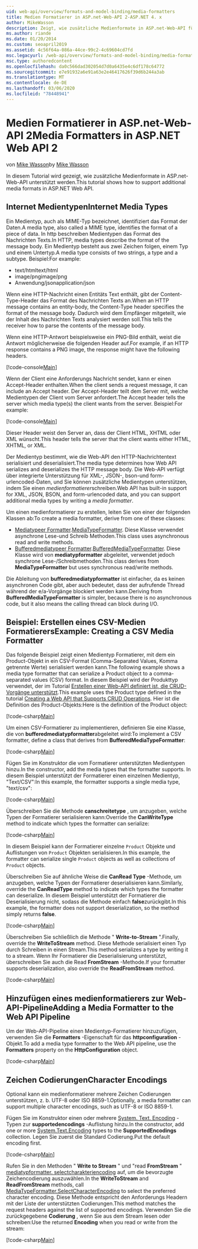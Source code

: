 ```yaml
---
uid: web-api/overview/formats-and-model-binding/media-formatters
title: Medien Formatierer in ASP.net-Web-API 2-ASP.NET 4. x
author: MikeWasson
description: Zeigt, wie zusätzliche Medienformate in ASP.net-Web-API für ASP.NET 4. x unterstützt werden.
ms.author: riande
ms.date: 01/20/2014
ms.custom: seoapril2019
ms.assetid: 4c56f64a-086a-44ce-99c2-4c69604cd7fd
msc.legacyurl: /web-api/overview/formats-and-model-binding/media-formatters
msc.type: authoredcontent
ms.openlocfilehash: da0c566dad302054d7d0a6435e4c6df178c64772
ms.sourcegitcommit: e7e91932a6e91a63e2e46417626f39d6b244a3ab
ms.translationtype: MT
ms.contentlocale: de-DE
ms.lasthandoff: 03/06/2020
ms.locfileid: "78448941"
---
```

# <a name="media-formatters-in-aspnet-web-api-2"></a><span data-ttu-id="eec2a-103">Medien Formatierer in ASP.net-Web-API 2</span><span class="sxs-lookup"><span data-stu-id="eec2a-103">Media Formatters in ASP.NET Web API 2</span></span>

<span data-ttu-id="eec2a-104">von [Mike Wasson](https://github.com/MikeWasson)</span><span class="sxs-lookup"><span data-stu-id="eec2a-104">by [Mike Wasson](https://github.com/MikeWasson)</span></span>

<span data-ttu-id="eec2a-105">In diesem Tutorial wird gezeigt, wie zusätzliche Medienformate in ASP.net-Web-API unterstützt werden.</span><span class="sxs-lookup"><span data-stu-id="eec2a-105">This tutorial shows how to support additional media formats in ASP.NET Web API.</span></span>

## <a name="internet-media-types"></a><span data-ttu-id="eec2a-106">Internet Medientypen</span><span class="sxs-lookup"><span data-stu-id="eec2a-106">Internet Media Types</span></span>

<span data-ttu-id="eec2a-107">Ein Medientyp, auch als MIME-Typ bezeichnet, identifiziert das Format der Daten.</span><span class="sxs-lookup"><span data-stu-id="eec2a-107">A media type, also called a MIME type, identifies the format of a piece of data.</span></span> <span data-ttu-id="eec2a-108">In http beschreiben Medientypen das Format des Nachrichten Texts.</span><span class="sxs-lookup"><span data-stu-id="eec2a-108">In HTTP, media types describe the format of the message body.</span></span> <span data-ttu-id="eec2a-109">Ein Medientyp besteht aus zwei Zeichen folgen, einem Typ und einem Untertyp.</span><span class="sxs-lookup"><span data-stu-id="eec2a-109">A media type consists of two strings, a type and a subtype.</span></span> <span data-ttu-id="eec2a-110">Beispiel:</span><span class="sxs-lookup"><span data-stu-id="eec2a-110">For example:</span></span>

- <span data-ttu-id="eec2a-111">text/html</span><span class="sxs-lookup"><span data-stu-id="eec2a-111">text/html</span></span>
- <span data-ttu-id="eec2a-112">image/png</span><span class="sxs-lookup"><span data-stu-id="eec2a-112">image/png</span></span>
- <span data-ttu-id="eec2a-113">Anwendung/json</span><span class="sxs-lookup"><span data-stu-id="eec2a-113">application/json</span></span>

<span data-ttu-id="eec2a-114">Wenn eine HTTP-Nachricht einen Entitäts Text enthält, gibt der Content-Type-Header das Format des Nachrichten Texts an.</span><span class="sxs-lookup"><span data-stu-id="eec2a-114">When an HTTP message contains an entity-body, the Content-Type header specifies the format of the message body.</span></span> <span data-ttu-id="eec2a-115">Dadurch wird dem Empfänger mitgeteilt, wie der Inhalt des Nachrichten Texts analysiert werden soll.</span><span class="sxs-lookup"><span data-stu-id="eec2a-115">This tells the receiver how to parse the contents of the message body.</span></span>

<span data-ttu-id="eec2a-116">Wenn eine HTTP-Antwort beispielsweise ein PNG-Bild enthält, weist die Antwort möglicherweise die folgenden Header auf.</span><span class="sxs-lookup"><span data-stu-id="eec2a-116">For example, if an HTTP response contains a PNG image, the response might have the following headers.</span></span>

[!code-console[Main](media-formatters/samples/sample1.cmd)]

<span data-ttu-id="eec2a-117">Wenn der Client eine Anforderungs Nachricht sendet, kann er einen Accept-Header enthalten.</span><span class="sxs-lookup"><span data-stu-id="eec2a-117">When the client sends a request message, it can include an Accept header.</span></span> <span data-ttu-id="eec2a-118">Der Accept-Header teilt dem Server mit, welche Medientypen der Client vom Server anfordert.</span><span class="sxs-lookup"><span data-stu-id="eec2a-118">The Accept header tells the server which media type(s) the client wants from the server.</span></span> <span data-ttu-id="eec2a-119">Beispiel:</span><span class="sxs-lookup"><span data-stu-id="eec2a-119">For example:</span></span>

[!code-console[Main](media-formatters/samples/sample2.cmd)]

<span data-ttu-id="eec2a-120">Dieser Header weist den Server an, dass der Client HTML, XHTML oder XML wünscht.</span><span class="sxs-lookup"><span data-stu-id="eec2a-120">This header tells the server that the client wants either HTML, XHTML, or XML.</span></span>

<span data-ttu-id="eec2a-121">Der Medientyp bestimmt, wie die Web-API den HTTP-Nachrichtentext serialisiert und deserialisiert.</span><span class="sxs-lookup"><span data-stu-id="eec2a-121">The media type determines how Web API serializes and deserializes the HTTP message body.</span></span> <span data-ttu-id="eec2a-122">Die Web-API verfügt über integrierte Unterstützung für XML-, JSON-, bson-und form-urlencoded-Daten, und Sie können zusätzliche Medientypen unterstützen, indem Sie einen *medienformatierer*schreiben.</span><span class="sxs-lookup"><span data-stu-id="eec2a-122">Web API has built-in support for XML, JSON, BSON, and form-urlencoded data, and you can support additional media types by writing a *media formatter*.</span></span>

<span data-ttu-id="eec2a-123">Um einen medienformatierer zu erstellen, leiten Sie von einer der folgenden Klassen ab:</span><span class="sxs-lookup"><span data-stu-id="eec2a-123">To create a media formatter, derive from one of these classes:</span></span>

- <span data-ttu-id="eec2a-124">[Mediatypeer Formatter](https://msdn.microsoft.com/library/system.net.http.formatting.mediatypeformatter.aspx).</span><span class="sxs-lookup"><span data-stu-id="eec2a-124">[MediaTypeFormatter](https://msdn.microsoft.com/library/system.net.http.formatting.mediatypeformatter.aspx).</span></span> <span data-ttu-id="eec2a-125">Diese Klasse verwendet asynchrone Lese-und Schreib Methoden.</span><span class="sxs-lookup"><span data-stu-id="eec2a-125">This class uses asynchronous read and write methods.</span></span>
- <span data-ttu-id="eec2a-126">[Bufferedmediatypeer Formatter](https://msdn.microsoft.com/library/system.net.http.formatting.bufferedmediatypeformatter.aspx).</span><span class="sxs-lookup"><span data-stu-id="eec2a-126">[BufferedMediaTypeFormatter](https://msdn.microsoft.com/library/system.net.http.formatting.bufferedmediatypeformatter.aspx).</span></span> <span data-ttu-id="eec2a-127">Diese Klasse wird von **mediatypformatter** abgeleitet, verwendet jedoch synchrone Lese-/Schreibmethoden.</span><span class="sxs-lookup"><span data-stu-id="eec2a-127">This class derives from **MediaTypeFormatter** but uses synchronous read/write methods.</span></span>

<span data-ttu-id="eec2a-128">Die Ableitung von **bufferedmediatypformatter** ist einfacher, da es keinen asynchronen Code gibt, aber auch bedeutet, dass der aufrufende Thread während der e/a-Vorgänge blockiert werden kann.</span><span class="sxs-lookup"><span data-stu-id="eec2a-128">Deriving from **BufferedMediaTypeFormatter** is simpler, because there is no asynchronous code, but it also means the calling thread can block during I/O.</span></span>

## <a name="example-creating-a-csv-media-formatter"></a><span data-ttu-id="eec2a-129">Beispiel: Erstellen eines CSV-Medien Formatierers</span><span class="sxs-lookup"><span data-stu-id="eec2a-129">Example: Creating a CSV Media Formatter</span></span>

<span data-ttu-id="eec2a-130">Das folgende Beispiel zeigt einen Medientyp Formatierer, mit dem ein Product-Objekt in ein CSV-Format (Comma-Separated Values, Komma getrennte Werte) serialisiert werden kann.</span><span class="sxs-lookup"><span data-stu-id="eec2a-130">The following example shows a media type formatter that can serialize a Product object to a comma-separated values (CSV) format.</span></span> <span data-ttu-id="eec2a-131">In diesem Beispiel wird der Produkttyp verwendet, der im Tutorial [Erstellen einer Web-API definiert ist, die CRUD-Vorgänge unterstützt](../older-versions/creating-a-web-api-that-supports-crud-operations.md).</span><span class="sxs-lookup"><span data-stu-id="eec2a-131">This example uses the Product type defined in the tutorial [Creating a Web API that Supports CRUD Operations](../older-versions/creating-a-web-api-that-supports-crud-operations.md).</span></span> <span data-ttu-id="eec2a-132">Hier ist die Definition des Product-Objekts:</span><span class="sxs-lookup"><span data-stu-id="eec2a-132">Here is the definition of the Product object:</span></span>

[!code-csharp[Main](media-formatters/samples/sample3.cs)]

<span data-ttu-id="eec2a-133">Um einen CSV-Formatierer zu implementieren, definieren Sie eine Klasse, die von **bufferedmediatypformatter**abgeleitet wird:</span><span class="sxs-lookup"><span data-stu-id="eec2a-133">To implement a CSV formatter, define a class that derives from **BufferedMediaTypeFormatter**:</span></span>

[!code-csharp[Main](media-formatters/samples/sample4.cs)]

<span data-ttu-id="eec2a-134">Fügen Sie im Konstruktor die vom Formatierer unterstützten Medientypen hinzu.</span><span class="sxs-lookup"><span data-stu-id="eec2a-134">In the constructor, add the media types that the formatter supports.</span></span> <span data-ttu-id="eec2a-135">In diesem Beispiel unterstützt der Formatierer einen einzelnen Medientyp, &quot;Text/CSV&quot;:</span><span class="sxs-lookup"><span data-stu-id="eec2a-135">In this example, the formatter supports a single media type, &quot;text/csv&quot;:</span></span>

[!code-csharp[Main](media-formatters/samples/sample5.cs)]

<span data-ttu-id="eec2a-136">Überschreiben Sie die Methode **canschreitetype** , um anzugeben, welche Typen der Formatierer serialisieren kann:</span><span class="sxs-lookup"><span data-stu-id="eec2a-136">Override the **CanWriteType** method to indicate which types the formatter can serialize:</span></span>

[!code-csharp[Main](media-formatters/samples/sample6.cs)]

<span data-ttu-id="eec2a-137">In diesem Beispiel kann der Formatierer einzelne `Product` Objekte und Auflistungen von `Product` Objekten serialisieren.</span><span class="sxs-lookup"><span data-stu-id="eec2a-137">In this example, the formatter can serialize single `Product` objects as well as collections of `Product` objects.</span></span>

<span data-ttu-id="eec2a-138">Überschreiben Sie auf ähnliche Weise die **CanRead Type** -Methode, um anzugeben, welche Typen der Formatierer deserialisieren kann.</span><span class="sxs-lookup"><span data-stu-id="eec2a-138">Similarly, override the **CanReadType** method to indicate which types the formatter can deserialize.</span></span> <span data-ttu-id="eec2a-139">In diesem Beispiel unterstützt der Formatierer die Deserialisierung nicht, sodass die Methode einfach **false**zurückgibt.</span><span class="sxs-lookup"><span data-stu-id="eec2a-139">In this example, the formatter does not support deserialization, so the method simply returns **false**.</span></span>

[!code-csharp[Main](media-formatters/samples/sample7.cs)]

<span data-ttu-id="eec2a-140">Überschreiben Sie schließlich die Methode " **Write-to-Stream** ".</span><span class="sxs-lookup"><span data-stu-id="eec2a-140">Finally, override the **WriteToStream** method.</span></span> <span data-ttu-id="eec2a-141">Diese Methode serialisiert einen Typ durch Schreiben in einen Stream.</span><span class="sxs-lookup"><span data-stu-id="eec2a-141">This method serializes a type by writing it to a stream.</span></span> <span data-ttu-id="eec2a-142">Wenn Ihr Formatierer die Deserialisierung unterstützt, überschreiben Sie auch die Read **FromStream** -Methode.</span><span class="sxs-lookup"><span data-stu-id="eec2a-142">If your formatter supports deserialization, also override the **ReadFromStream** method.</span></span>

[!code-csharp[Main](media-formatters/samples/sample8.cs)]

## <a name="adding-a-media-formatter-to-the-web-api-pipeline"></a><span data-ttu-id="eec2a-143">Hinzufügen eines medienformatierers zur Web-API-Pipeline</span><span class="sxs-lookup"><span data-stu-id="eec2a-143">Adding a Media Formatter to the Web API Pipeline</span></span>

<span data-ttu-id="eec2a-144">Um der Web-API-Pipeline einen Medientyp-Formatierer hinzuzufügen, verwenden Sie die **Formatters** -Eigenschaft für das **httpconfiguration** -Objekt.</span><span class="sxs-lookup"><span data-stu-id="eec2a-144">To add a media type formatter to the Web API pipeline, use the **Formatters** property on the **HttpConfiguration** object.</span></span>

[!code-csharp[Main](media-formatters/samples/sample9.cs)]

## <a name="character-encodings"></a><span data-ttu-id="eec2a-145">Zeichen Codierungen</span><span class="sxs-lookup"><span data-stu-id="eec2a-145">Character Encodings</span></span>

<span data-ttu-id="eec2a-146">Optional kann ein medienformatierer mehrere Zeichen Codierungen unterstützen, z. b. UTF-8 oder ISO 8859-1.</span><span class="sxs-lookup"><span data-stu-id="eec2a-146">Optionally, a media formatter can support multiple character encodings, such as UTF-8 or ISO 8859-1.</span></span>

<span data-ttu-id="eec2a-147">Fügen Sie im Konstruktor einen oder mehrere [System. Text. Encoding](https://msdn.microsoft.com/library/system.text.encoding.aspx) -Typen zur **supportedencodings** -Auflistung hinzu.</span><span class="sxs-lookup"><span data-stu-id="eec2a-147">In the constructor, add one or more [System.Text.Encoding](https://msdn.microsoft.com/library/system.text.encoding.aspx) types to the **SupportedEncodings** collection.</span></span> <span data-ttu-id="eec2a-148">Legen Sie zuerst die Standard Codierung.</span><span class="sxs-lookup"><span data-stu-id="eec2a-148">Put the default encoding first.</span></span>

[!code-csharp[Main](media-formatters/samples/sample10.cs?highlight=6-7)]

<span data-ttu-id="eec2a-149">Rufen Sie in den Methoden " **Write to Stream** " und "read **FromStream** " [mediatypformatter. selectcharakteriencoding](https://msdn.microsoft.com/library/hh969054.aspx) auf, um die bevorzugte Zeichencodierung auszuwählen.</span><span class="sxs-lookup"><span data-stu-id="eec2a-149">In the **WriteToStream** and **ReadFromStream** methods, call [MediaTypeFormatter.SelectCharacterEncoding](https://msdn.microsoft.com/library/hh969054.aspx) to select the preferred character encoding.</span></span> <span data-ttu-id="eec2a-150">Diese Methode entspricht den Anforderungs Headern mit der Liste der unterstützten Codierungen.</span><span class="sxs-lookup"><span data-stu-id="eec2a-150">This method matches the request headers against the list of supported encodings.</span></span> <span data-ttu-id="eec2a-151">Verwenden Sie die zurückgegebene **Codierung** , wenn Sie aus dem Stream lesen oder schreiben:</span><span class="sxs-lookup"><span data-stu-id="eec2a-151">Use the returned **Encoding** when you read or write from the stream:</span></span>

[!code-csharp[Main](media-formatters/samples/sample11.cs?highlight=3,5)]
